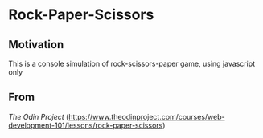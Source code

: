 # Rock-Paper-Scissors

## Motivation
This is a console simulation of rock-scissors-paper game, using javascript only

## From
*The Odin Project* (https://www.theodinproject.com/courses/web-development-101/lessons/rock-paper-scissors)
